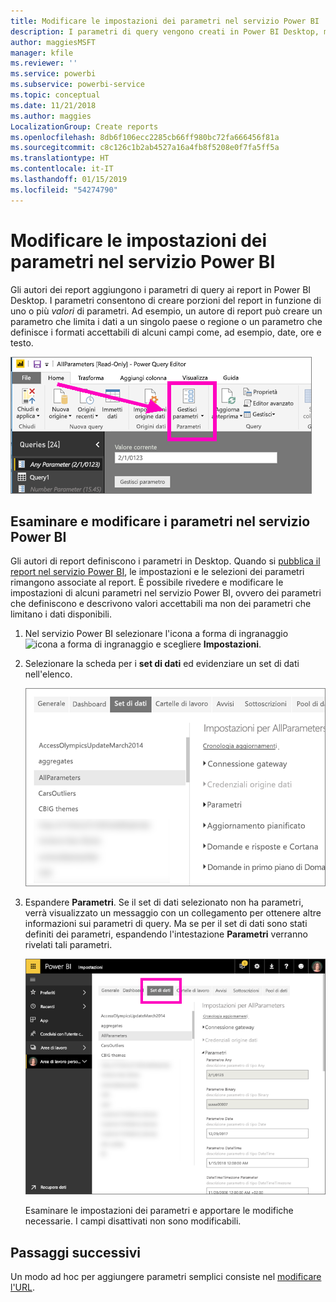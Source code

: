 ```yaml
---
title: Modificare le impostazioni dei parametri nel servizio Power BI
description: I parametri di query vengono creati in Power BI Desktop, ma possono essere controllati e aggiornati nel servizio Power BI
author: maggiesMSFT
manager: kfile
ms.reviewer: ''
ms.service: powerbi
ms.subservice: powerbi-service
ms.topic: conceptual
ms.date: 11/21/2018
ms.author: maggies
LocalizationGroup: Create reports
ms.openlocfilehash: 8db6f106ecc2285cb66ff980bc72fa666456f81a
ms.sourcegitcommit: c8c126c1b2ab4527a16a4fb8f5208e0f7fa5ff5a
ms.translationtype: HT
ms.contentlocale: it-IT
ms.lasthandoff: 01/15/2019
ms.locfileid: "54274790"
---
```

# <a name="edit-parameter-settings-in-the-power-bi-service"></a>Modificare le impostazioni dei parametri nel servizio Power BI
Gli autori dei report aggiungono i parametri di query ai report in Power BI Desktop. I parametri consentono di creare porzioni del report in funzione di uno o più *valori* di parametri. Ad esempio, un autore di report può creare un parametro che limita i dati a un singolo paese o regione o un parametro che definisce i formati accettabili di alcuni campi come, ad esempio, date, ore e testo.

![Scheda Home con l'opzione Gestisci parametri nel Desktop](media/service-parameters/power-bi-manage-parameters.png)

## <a name="review-and-edit-parameters-in-power-bi-service"></a>Esaminare e modificare i parametri nel servizio Power BI

Gli autori di report definiscono i parametri in Desktop. Quando si [pubblica il report nel servizio Power BI](desktop-upload-desktop-files.md), le impostazioni e le selezioni dei parametri rimangono associate al report. È possibile rivedere e modificare le impostazioni di alcuni parametri nel servizio Power BI, ovvero dei parametri che definiscono e descrivono valori accettabili ma non dei parametri che limitano i dati disponibili.

1. Nel servizio Power BI selezionare l'icona a forma di ingranaggio ![icona a forma di ingranaggio](media/service-parameters/power-bi-cog.png) e scegliere **Impostazioni**.

2. Selezionare la scheda per i **set di dati** ed evidenziare un set di dati nell'elenco. 
    
    ![Finestra Impostazioni con la scheda Set di dati selezionata](media/service-parameters/power-bi-select-dataset2.png)

3. Espandere **Parametri**.  Se il set di dati selezionato non ha parametri, verrà visualizzato un messaggio con un collegamento per ottenere altre informazioni sui parametri di query. Ma se per il set di dati sono stati definiti dei parametri, espandendo l'intestazione **Parametri** verranno rivelati tali parametri. 

    ![Finestra Impostazioni con parametri visualizzati](media/service-parameters/power-bi-settings.png)

    Esaminare le impostazioni dei parametri e apportare le modifiche necessarie. I campi disattivati non sono modificabili. 


## <a name="next-steps"></a>Passaggi successivi
Un modo ad hoc per aggiungere parametri semplici consiste nel [modificare l'URL](service-url-filters.md).